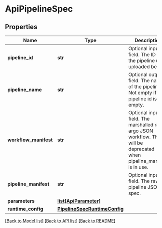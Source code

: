 # ApiPipelineSpec

## Properties
Name | Type | Description | Notes
------------ | ------------- | ------------- | -------------
**pipeline_id** | **str** | Optional input field. The ID of the pipeline user uploaded before. | [optional] 
**pipeline_name** | **str** | Optional output field. The name of the pipeline. Not empty if the pipeline id is not empty. | [optional] 
**workflow_manifest** | **str** | Optional input field. The marshalled raw argo JSON workflow. This will be deprecated when pipeline_manifest is in use. | [optional] 
**pipeline_manifest** | **str** | Optional input field. The raw pipeline JSON spec. | [optional] 
**parameters** | [**list[ApiParameter]**](ApiParameter.md) |  | [optional] 
**runtime_config** | [**PipelineSpecRuntimeConfig**](PipelineSpecRuntimeConfig.md) |  | [optional] 

[[Back to Model list]](../README.md#documentation-for-models) [[Back to API list]](../README.md#documentation-for-api-endpoints) [[Back to README]](../README.md)


